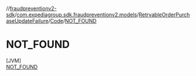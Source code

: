 //[fraudpreventionv2-sdk](../../../../../index.md)/[com.expediagroup.sdk.fraudpreventionv2.models](../../../index.md)/[RetryableOrderPurchaseUpdateFailure](../../index.md)/[Code](../index.md)/[NOT_FOUND](index.md)

# NOT_FOUND

[JVM]\
[NOT_FOUND](index.md)
